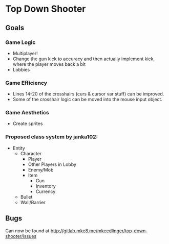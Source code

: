 # Top Down Shooter

## Goals

### Game Logic
- Multiplayer!
- Change the gun kick to accuracy and then actually implement kick, where the player moves back a bit
- Lobbies

### Game Efficiency
- Lines 14-20 of the crosshairs (curs & cursor var stuff) can be improved.
- Some of the crosshair logic can be moved into the mouse input object.

### Game Aesthetics
- Create sprites

### Proposed class system by janka102:
 - Entity
    - Character
        - Player
        - Other Players in Lobby
        - Enemy/Mob
	    - Item
	        - Gun
	        - Inventory
	        - Currency
    - Bullet
    - Wall/Barrier

## Bugs
Can now be found at http://gitlab.mke8.me/mkeedlinger/top-down-shooter/issues